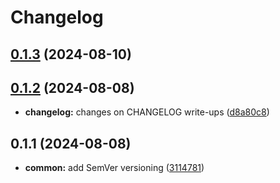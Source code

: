 # Changelog


## [0.1.3](https://github.com/gorkicode/gorkiscript/compare/v0.1.2...v0.1.3) (2024-08-10)

## [0.1.2](https://github.com/gorkicode/gorkiscript/compare/v0.1.1...v0.1.2) (2024-08-08)


* **changelog:** changes on CHANGELOG write-ups ([d8a80c8](https://github.com/gorkicode/gorkiscript/commit/d8a80c8126a6c0e78ca03447f0b475b739885896))

## 0.1.1 (2024-08-08)


* **common:** add SemVer versioning ([3114781](https://github.com/gorkicode/gorkiscript/commit/31147815a3a611026518962b0f4a424809353c18))
